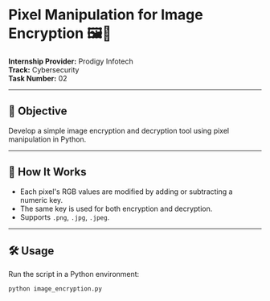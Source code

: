 # Pixel Manipulation for Image Encryption 🖼️🔐

**Internship Provider:** Prodigy Infotech  
**Track:** Cybersecurity  
**Task Number:** 02

---

## 🚀 Objective
Develop a simple image encryption and decryption tool using pixel manipulation in Python.

---

## 🧪 How It Works
- Each pixel's RGB values are modified by adding or subtracting a numeric key.
- The same key is used for both encryption and decryption.
- Supports `.png`, `.jpg`, `.jpeg`.

---

## 🛠️ Usage
Run the script in a Python environment:
```bash
python image_encryption.py
